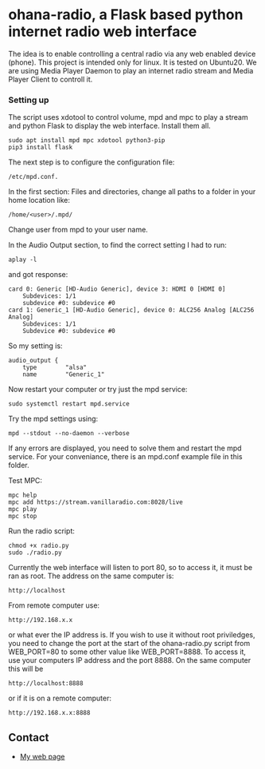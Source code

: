 # ohana-radio, a Flask based python internet radio web interface #

The idea is to enable controlling a central radio via any web enabled device (phone). This project is intended only for linux. 
It is tested on Ubuntu20.
We are using Media Player Daemon to play an internet radio stream and Media Player Client to controll it.

### Setting up ###

The script uses xdotool to control volume, mpd and mpc to play a stream and python Flask to display the web interface. Install them all.

    sudo apt install mpd mpc xdotool python3-pip
    pip3 install flask


The next step is to configure the configuration file: 
    
    /etc/mpd.conf.

In the first section: Files and directories, change all paths to a folder in your home location like: 

    /home/<user>/.mpd/

Change user from mpd to your user name.

In the Audio Output section, to find the correct setting I had to run: 

    aplay -l

and got response:

    card 0: Generic [HD-Audio Generic], device 3: HDMI 0 [HDMI 0]
        Subdevices: 1/1
        subdevice #0: subdevice #0
    card 1: Generic_1 [HD-Audio Generic], device 0: ALC256 Analog [ALC256 Analog]
        Subdevices: 1/1
        Subdevice #0: subdevice #0

So my setting is:

    audio_output {
        type		"alsa"
        name		"Generic_1" 

Now restart your computer or try just the mpd service:

    sudo systemctl restart mpd.service

Try the mpd settings using:

    mpd --stdout --no-daemon --verbose

If any errors are displayed, you need to solve them and restart the mpd service. For your conveniance, there is an mpd.conf example file in this folder.

Test MPC:

    mpc help
    mpc add https://stream.vanillaradio.com:8028/live
    mpc play
    mpc stop

Run the radio script:

    chmod +x radio.py
    sudo ./radio.py

Currently the web interface will listen to port 80, so to access it, it must be ran as root. The address on the same computer is: 

    http://localhost

From remote computer use:

    http://192.168.x.x

or what ever the IP address is.
If you wish to use it without root priviledges, you need to change the port at the start of the ohana-radio.py script from WEB_PORT=80 to some other value like WEB_PORT=8888. To access it, use your computers IP address and the port 8888. On the same computer this will be 

    http://localhost:8888

or if it is on a remote computer: 

    http://192.168.x.x:8888 
    
## Contact ##

* [My web page](http://www.ohanacode-dev.com)